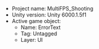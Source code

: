 <!-- UNITY CODE ASSIST INSTRUCTIONS START -->
- Project name: MultiFPS_Shooting
- Unity version: Unity 6000.1.5f1
- Active game object:
  - Name: ErrorText
  - Tag: Untagged
  - Layer: UI
<!-- UNITY CODE ASSIST INSTRUCTIONS END -->